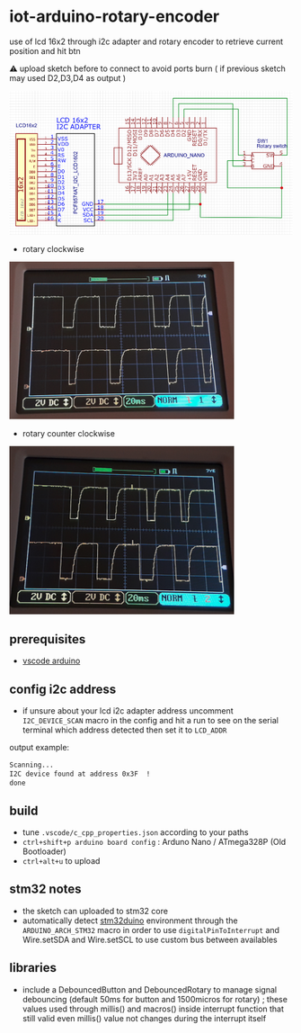 # iot-arduino-rotary-encoder

use of lcd 16x2 through i2c adapter and rotary encoder to retrieve current position and hit btn

:warning: upload sketch before to connect to avoid ports burn ( if previous sketch may used D2,D3,D4 as output )

![](data/img/schematics.png)

- rotary clockwise

<img width=400 src="data/img/rotary-scope-cw.png"></img>

- rotary counter clockwise

<img width=400 src="data/img/rotary-scope-ccw.png"></img>

## prerequisites

- [vscode arduino](https://github.com/devel0/knowledge/blob/master/doc/vscode-arduino.md)

## config i2c address

- if unsure about your lcd i2c adapter address uncomment `I2C_DEVICE_SCAN` macro in the config and hit a run to see on the serial terminal which address detected then set it to `LCD_ADDR`

output example:

```
Scanning...                                                                                                           
I2C device found at address 0x3F  !                                                                                   
done
```

## build

- tune `.vscode/c_cpp_properties.json` according to your paths
- `ctrl+shift+p arduino board config` : Arduno Nano / ATmega328P (Old Bootloader)
- `ctrl+alt+u` to upload

## stm32 notes

- the sketch can uploaded to stm32 core
- automatically detect [stm32duino](https://github.com/stm32duino/Arduino_Core_STM32) environment through the `ARDUINO_ARCH_STM32` macro in order to use `digitalPinToInterrupt` and Wire.setSDA and Wire.setSCL to use custom bus between availables

## libraries

- include a DebouncedButton and DebouncedRotary to manage signal debouncing (default 50ms for button and 1500micros for rotary) ; these values used through millis() and macros() inside interrupt function that still valid even millis() value not changes during the interrupt itself